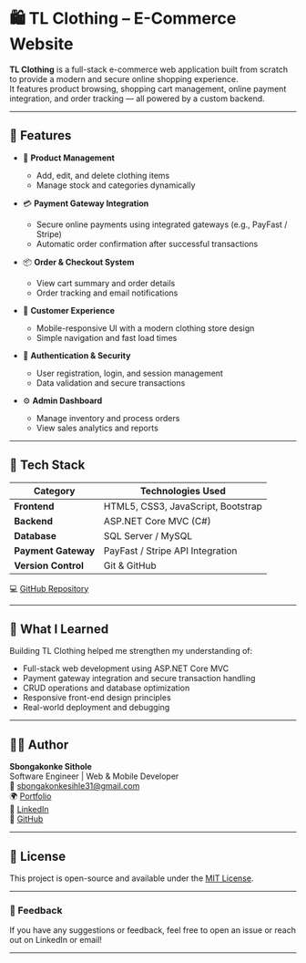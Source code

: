 # 🛍️ TL Clothing – E-Commerce Website

**TL Clothing** is a full-stack e-commerce web application built from scratch to provide a modern and secure online shopping experience.  
It features product browsing, shopping cart management, online payment integration, and order tracking — all powered by a custom backend.

---

## 🚀 Features

- 🛒 **Product Management**
  - Add, edit, and delete clothing items
  - Manage stock and categories dynamically

- 💳 **Payment Gateway Integration**
  - Secure online payments using integrated gateways (e.g., PayFast / Stripe)
  - Automatic order confirmation after successful transactions

- 📦 **Order & Checkout System**
  - View cart summary and order details
  - Order tracking and email notifications

- 👕 **Customer Experience**
  - Mobile-responsive UI with a modern clothing store design
  - Simple navigation and fast load times

- 🔐 **Authentication & Security**
  - User registration, login, and session management
  - Data validation and secure transactions

- ⚙️ **Admin Dashboard**
  - Manage inventory and process orders
  - View sales analytics and reports

---

## 🧩 Tech Stack

| Category | Technologies Used |
|-----------|-------------------|
| **Frontend** | HTML5, CSS3, JavaScript, Bootstrap|
| **Backend** | ASP.NET Core MVC (C#) |
| **Database** | SQL Server / MySQL |
| **Payment Gateway** | PayFast / Stripe API Integration |
| **Version Control** | Git & GitHub |

💻 [GitHub Repository](https://github.com/SbongakonkeSithole)

---

## 🧠 What I Learned

Building TL Clothing helped me strengthen my understanding of:
- Full-stack web development using ASP.NET Core MVC
- Payment gateway integration and secure transaction handling
- CRUD operations and database optimization
- Responsive front-end design principles
- Real-world deployment and debugging

---

## 🧑‍💻 Author

**Sbongakonke Sithole**  
Software Engineer | Web & Mobile Developer  
📧 [sbongakonkesihle31@gmail.com](mailto:sbongakonkesihle31@gmail.com)  
🌍 [Portfolio](https://portfolio-fzrl.onrender.com)  
💼 [LinkedIn](https://linkedin.com/in/sbongakonke-sithole-b26a9b223)  
🐙 [GitHub](https://github.com/SbongakonkeSithole)

---

## 🪪 License

This project is open-source and available under the [MIT License](LICENSE).

---

### 💬 Feedback
If you have any suggestions or feedback, feel free to open an issue or reach out on LinkedIn or email!

---
